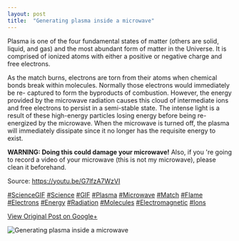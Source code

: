 ```yaml
---
layout: post
title:  "Generating plasma inside a microwave"
---
```


Plasma is one of the four fundamental states of matter (others are solid,
liquid, and gas) and the most abundant form of matter in the Universe. It is
comprised of ionized atoms with either a positive or negative charge and free
electrons.  
  
As the match burns, electrons are torn from their atoms when chemical bonds
break within molecules. Normally those electrons would immediately be re-
captured to form the byproducts of combustion. However, the energy provided by
the microwave radiation causes this cloud of intermediate ions and free
electrons to persist in a semi-stable state. The intense light is a result of
these high-energy particles losing energy before being re-energized by the
microwave. When the microwave is turned off, the plasma will immediately
dissipate since it no longer has the requisite energy to exist.  
  
**WARNING: Doing this could damage your microwave!** Also, if you 're going to
record a video of your microwave (this is not my microwave), please clean it
beforehand.  
  
Source: <https://youtu.be/G7lfzA7WzVI>  
  
[#ScienceGIF](https://plus.google.com/s/%23ScienceGIF/posts)
[#Science](https://plus.google.com/s/%23Science/posts)
[#GIF](https://plus.google.com/s/%23GIF/posts)
[#Plasma](https://plus.google.com/s/%23Plasma/posts)
[#Microwave](https://plus.google.com/s/%23Microwave/posts)
[#Match](https://plus.google.com/s/%23Match/posts)
[#Flame](https://plus.google.com/s/%23Flame/posts)
[#Electrons](https://plus.google.com/s/%23Electrons/posts)
[#Energy](https://plus.google.com/s/%23Energy/posts)
[#Radiation](https://plus.google.com/s/%23Radiation/posts)
[#Molecules](https://plus.google.com/s/%23Molecules/posts)
[#Electromagnetic](https://plus.google.com/s/%23Electromagnetic/posts)
[#Ions](https://plus.google.com/s/%23Ions/posts)

[View Original Post on Google+](https://plus.google.com/+ColinSullender/posts/BPFSE9jQEqZ)

![Generating plasma inside a microwave](/assets/img/2015-09-02-Generating-plasma-inside-a-microwave.gif)
